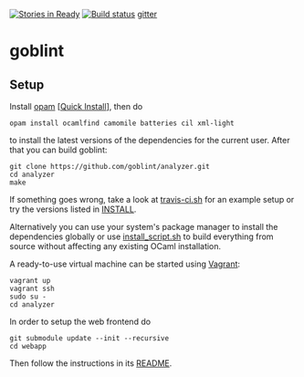 [![Stories in Ready](https://badge.waffle.io/goblint/analyzer.png?label=ready&title=Ready)](https://waffle.io/goblint/analyzer)
[![Build status](https://travis-ci.org/goblint/analyzer.png)](https://travis-ci.org/goblint/analyzer)
[gitter](https://gitter.im/goblint)
# goblint

## Setup
Install [opam](https://github.com/OCamlPro/opam) [[Quick Install](http://opam.ocamlpro.com/doc/Quick_Install.html)], then do

    opam install ocamlfind camomile batteries cil xml-light

to install the latest versions of the dependencies for the current user.
After that you can build goblint:

    git clone https://github.com/goblint/analyzer.git
    cd analyzer
    make

If something goes wrong, take a look at [travis-ci.sh](scripts/travis-ci.sh) for an example setup or try the versions listed in [INSTALL](INSTALL).

Alternatively you can use your system's package manager to install the dependencies globally or use [install_script.sh](scripts/install_script.sh) to build everything from source without affecting any existing OCaml installation.

A ready-to-use virtual machine can be started using [Vagrant](http://www.vagrantup.com/):

    vagrant up
    vagrant ssh
    sudo su -
    cd analyzer

In order to setup the web frontend do

    git submodule update --init --recursive
    cd webapp

Then follow the instructions in its [README](https://github.com/vogler/goblint-webapp).
